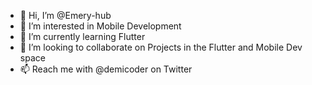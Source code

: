 - 👋 Hi, I’m @Emery-hub
- 👀 I’m interested in Mobile Development
- 🌱 I’m currently learning Flutter
- 💞️ I’m looking to collaborate on Projects in the Flutter and Mobile Dev space
- 📫 Reach me with @demicoder on Twitter

<!---
Emery-hub/Emery-hub is a ✨ special ✨ repository because its `README.md` (this file) appears on your GitHub profile.
You can click the Preview link to take a look at your changes.
--->
